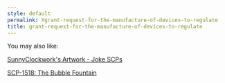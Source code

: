 ```yaml
---
style: default
permalink: Xgrant-request-for-the-manufacture-of-devices-to-regulate
title: grant-request-for-the-manufacture-of-devices-to-regulate
---
```

You may also like:

[SunnyClockwork's Artwork - Joke SCPs](http://scp-wiki.net/sunny-art-joke-scps)

[SCP-1518: The Bubble Fountain](http://scp-wiki.net/scp-1518)
